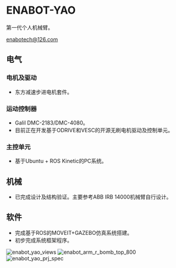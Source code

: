 # ENABOT-YAO
第一代个人机械臂。

enabotech@126.com

## 电气
### 电机及驱动
* 东方减速步进电机套件。
### 运动控制器
* Galil DMC-2183/DMC-4080。
* 目前正在开发基于ODRIVE和VESC的开源无刷电机驱动及控制单元。
### 主控单元
* 基于Ubuntu + ROS Kinetic的PC系统。
## 机械
* 已完成设计及结构验证。主要参考ABB IRB 14000机械臂自行设计。
## 软件
* 完成基于ROS的MOVEIT+GAZEBO仿真系统搭建。
* 初步完成系统框架程序。

![enabot_yao_views](https://user-images.githubusercontent.com/8104370/178981727-d7a7a5aa-dde7-4a82-aa93-efd1ae59769b.jpg)
![enabot_arm_r_bomb_top_800](https://user-images.githubusercontent.com/8104370/149120200-2b3bb86b-3533-41b5-a885-824d70bac211.JPG)
![enabot_yao_prj_spec](https://user-images.githubusercontent.com/8104370/178981737-4663297f-a54c-4832-a1d7-b44af2ec0b84.jpg)
